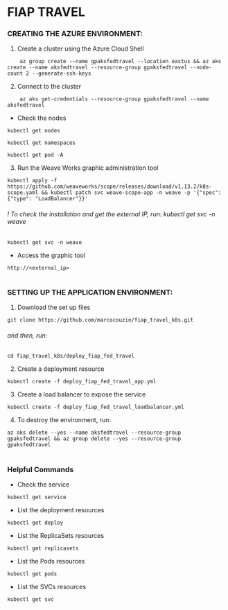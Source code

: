 # FIAP TRAVEL

### CREATING THE AZURE ENVIRONMENT:
1. Create a cluster using the Azure Cloud Shell
```
    az group create --name gpaksfedtravel --location eastus && az aks create --name aksfedtravel --resource-group gpaksfedtravel --node-count 2 --generate-ssh-keys 
```

2. Connect to the cluster
```
    az aks get-credentials --resource-group gpaksfedtravel --name aksfedtravel
```
- Check the nodes
```
kubectl get nodes
```
```
kubectl get namespaces
```
```
kubectl get pod -A
```

3. Run the Weave Works graphic administration tool
```
kubectl apply -f https://github.com/weaveworks/scope/releases/download/v1.13.2/k8s-scope.yaml && kubectl patch svc weave-scope-app -n weave -p '{"spec": {"type": "LoadBalancer"}}'
```

###### ! To check the installation and get the external IP, run: kubectl get svc -n weave
```
kubectl get svc -n weave
```
- Access the graphic tool
```
http://<external_ip>
```
#
### SETTING UP THE APPLICATION ENVIRONMENT:

1. Download the set up files
```
git clone https://github.com/marcocouzin/fiap_travel_k8s.git
```
###### and then, run:

```
cd fiap_travel_k8s/deploy_fiap_fed_travel
```

2. Create a deployment resource
```
kubectl create -f deploy_fiap_fed_travel_app.yml 
```

3. Create a load balancer to expose the service
```
kubectl create -f deploy_fiap_fed_travel_loadbalancer.yml    
```

4. To destroy the environment, run:
```
az aks delete --yes --name aksfedtravel --resource-group gpaksfedtravel && az group delete --yes --resource-group gpaksfedtravel
```

#
### Helpful Commands
- Check the service
```    
kubectl get service
```

- List the deployment resources
```    
kubectl get deploy
```

- List the ReplicaSets resources
```    
kubectl get replicasets
```

- List the Pods resources
```    
kubectl get pods
```

- List the SVCs resources
```    
kubectl get svc
```